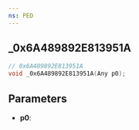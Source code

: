 ```yaml
---
ns: PED
---
```

## _0x6A489892E813951A

```c
// 0x6A489892E813951A
void _0x6A489892E813951A(Any p0);
```

## Parameters
* **p0**:
